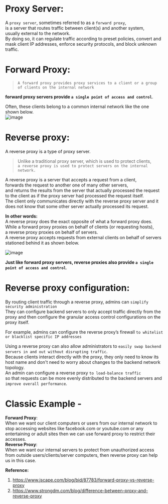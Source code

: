# Proxy Server:  
A `proxy server`, sometimes referred to as a `forward proxy`,  
is a server that routes traffic between client(s) and another system,  
usually external to the network.  
By doing so, it can regulate traffic according to preset policies, convert and mask client IP addresses, enforce security protocols, and block unknown traffic.  


# Forward Proxy: 
>`A forward proxy provides proxy services to a client or a group of clients on the internal network`  

**forward proxy servers provide `a single point of access and control`**.

Often, these clients belong to a common internal network like the one shown below.  
![image](https://user-images.githubusercontent.com/26399543/147322048-a1d8d16a-fcbf-4809-b2a4-a6e26812d474.png)


# Reverse proxy: 
A reverse proxy is a type of proxy server.  
>Unlike a traditional proxy server, which is used to protect clients,  
>`a reverse proxy is used to protect servers on the internal network.`  

A reverse proxy is a server that accepts a request from a client,  
forwards the request to another one of many other servers,  
and returns the results from the server that actually processed the request to the client as if the proxy server had processed the request itself.  
The client only communicates directly with the reverse proxy server and it does not know that some other server actually processed its request.  

**In other words:**  
A reverse proxy does the exact opposite of what a forward proxy does.  
While a forward proxy proxies on behalf of clients (or requesting hosts),  
a reverse proxy proxies on behalf of servers.  
A reverse proxy accepts requests from external clients on behalf of servers stationed behind it as shown below.  

![image](https://user-images.githubusercontent.com/26399543/147322197-24f463ae-69e4-4ab5-a34b-cff09e6df9a0.png)

**Just like forward proxy servers, reverse proxies also provide `a single point of access and control`**.

# Reverse proxy configuration: 
By routing client traffic through a reverse proxy, admins can `simplify security administration`  
They can configure backend servers to only accept traffic directly from the proxy and then configure the granular access control configurations on the proxy itself.  

For example, admins can configure the reverse proxy’s firewall `to whitelist or blacklist specific IP addresses`  

Using a reverse proxy can also allow administrators to `easily swap backend servers in and out without disrupting traffic`.  
Because clients interact directly with the proxy, they only need to know its host name and don't need to worry about changes to the backend network topology.  
An admin can configure a reverse proxy `to load-balance traffic`  
so that requests can be more evenly distributed to the backend servers and `improve overall performance`.  

# Classic Example - 
**Forward Proxy**:  
When we want our client computers or users from our internal network to stop accessing websites like facebook.com or youtube.com or any entertaining or adult sites then we can use forward proxy to restrict their accesses.  
**Reverse Proxy**:  
When we want our internal servers to protect from unauthorized access from outside users/clients/server computers, then reverse proxy can help us in this case.  

**Reference:**  
1. https://www.jscape.com/blog/bid/87783/forward-proxy-vs-reverse-proxy
2. https://www.strongdm.com/blog/difference-between-proxy-and-reverse-proxy

